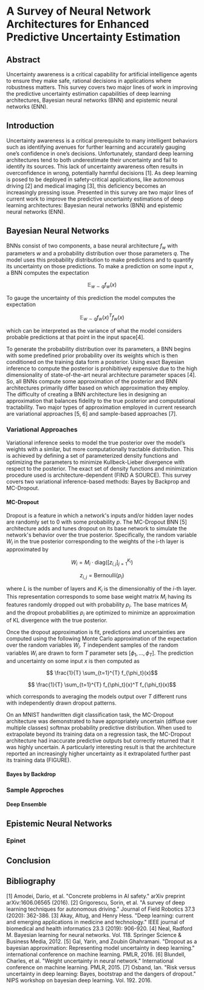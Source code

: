 # A Survey of Neural Network Architectures for Enhanced Predictive Uncertainty Estimation

## Abstract
Uncertainty awareness is a critical capability for artificial intelligence agents to ensure they make safe, rational decisions in applications where robustness matters. This survey covers two major lines of work in improving the predictive uncertainty estimation capabilities of deep learning architectures, Bayesian neural networks (BNN) and epistemic neural networks (ENN).

## Introduction
Uncertainty awareness is a critical prerequisite to many intelligent behaviors such as identifying avenues for further learning and accurately gauging one’s confidence in one’s decisions. Unfortunately, standard deep learning architectures tend to both underestimate their uncertainty and fail to identify its sources. This lack of uncertainty awareness often results in overconfidence in wrong, potentially harmful decisions \[1\]. As deep learning is posed to be deployed in safety-critical applications, like autonomous driving \[2\] and medical imaging \[3\], this deficiency becomes an increasingly pressing issue. Presented in this survey are two major lines of current work to improve the predictive uncertainty estimations of deep learning architectures: Bayesian neural networks (BNN) and epistemic neural networks (ENN). 

## Bayesian Neural Networks

BNNs consist of two components, a base neural architecture $f_w$ with parameters $w$ and a probability distribution over those parameters $q$. The model uses this probability distribution to make predictions and to quantify its uncertainty on those predictions. To make a prediction on some input $x$, a BNN computes the expectation 

$$\mathbb{E}_{w \sim q} f_w(x)$$

To gauge the uncertainty of this prediction the model computes the expectation

$$\mathbb{E}_{w \sim q} f_w(x)^T f_w(x)$$

which can be interpreted as the variance of what the model considers probable predictions at that point in the input space\[4\].

To generate the probability distribution over its parameters, a BNN begins with some predefined prior probability over its weights which is then conditioned on the training data form a posterior. Using exact Bayesian inference to compute the posterior is prohibitively expensive due to the high dimensionality of state-of-the-art neural architecture parameter spaces \[4\]. So, all BNNs compute some approximation of the posterior and BNN architectures primarily differ based on which approximation they employ. The difficulty of creating a BNN architecture lies in designing an approximation that balances fidelity to the true posterior and computational tractability. Two major types of approximation employed in current research are variational approaches \[5, 6\] and sample-based approaches \[7\].

### Variational Approaches

Variational inference seeks to model the true posterior over the model’s weights with a similar, but more computationally tractable distribution. This is achieved by defining a set of parameterized density functions and optimizing the parameters to minimize Kullbeck-Lieber divergence with respect to the posterior. The exact set of density functions and minimization procedure used is architecture-dependent (FIND A SOURCE). This survey covers two variational inference-based methods: Bayes by Backprop and MC-Dropout.

#### MC-Dropout
Dropout is a feature in which a network's inputs and/or hidden layer nodes are randomly set to 0 with some probability $p$. The MC-Dropout BNN \[5\] architecture adds and tunes dropout on its base network to simulate the network's behavior over the true posterior. Specifically, the random variable $W_i$ in the true posterior corresponding to the weights of the i-th layer is approximated by 

$$ W_i = M_i \cdot \text{diag}([z_{i,j}]_{j=1}^{K_i})$$

$$ z_{i,j} = \text{Bernoulli}(p_i)$$

where $L$ is the number of layers and $K_i$ is the dimensionaltiy of the $i$-th layer. This representation corresponds to some base weight matrix $M_i$ having its features randomly dropped out with probability $p_i$. The base matrices $M_i$ and the dropout probabilities $p_i$ are optimized to minimize an approximation of KL divergence with the true posterior.

Once the dropout approximation is fit, predictions and uncertainties are computed using the following Monte Carlo approximation of the expectation over the random variables $W_i$. $T$ independent samples of the random variables $W_i$ are drawn to form $T$ parameter sets $[\phi_1, ..., \phi_T]$. The prediction and uncertainty on some input $x$ is then computed as

$$ \frac{1}{T} \sum_{t=1}^{T} f_{\phi_t}(x)$$

$$ \frac{1}{T} \sum_{t=1}^{T} f_{\phi_t}(x)^T f_{\phi_t}(x)$$

which corresponds to averaging the models output over $T$ different runs with independently drawn dropout patterns. 

On an MNIST handwritten digit classification task, the MC-Dropout architecture was demonstrated to have appropriately uncertain (diffuse over multiple classes) softmax probability predictive distribution. When used to extrapolate beyond its training data on a regression task, the MC-Dropout architecture had inaccurate predictive outputs but correctly returned that it was highly uncertain. A particularly interesting result is that the architecture reported an increasingly higher uncertainty as it extrapolated further past its training data (FIGURE).


#### Bayes by Backdrop

### Sample Approches

#### Deep Ensemble

## Epistemic Neural Networks


### Epinet

## Conclusion

## Bibliography

\[1\] Amodei, Dario, et al. "Concrete problems in AI safety." arXiv preprint arXiv:1606.06565 (2016).
\[2\] Grigorescu, Sorin, et al. "A survey of deep learning techniques for autonomous driving." Journal of Field Robotics 37.3 (2020): 362-386.
\[3\] Akay, Altug, and Henry Hess. "Deep learning: current and emerging applications in medicine and technology." IEEE journal of biomedical and health informatics 23.3 (2019): 906-920.
\[4\] Neal, Radford M. Bayesian learning for neural networks. Vol. 118. Springer Science & Business Media, 2012.
\[5\] Gal, Yarin, and Zoubin Ghahramani. "Dropout as a bayesian approximation: Representing model uncertainty in deep learning." international conference on machine learning. PMLR, 2016.
\[6\] Blundell, Charles, et al. "Weight uncertainty in neural network." International conference on machine learning. PMLR, 2015.
\[7\] Osband, Ian. "Risk versus uncertainty in deep learning: Bayes, bootstrap and the dangers of dropout." NIPS workshop on bayesian deep learning. Vol. 192. 2016.

